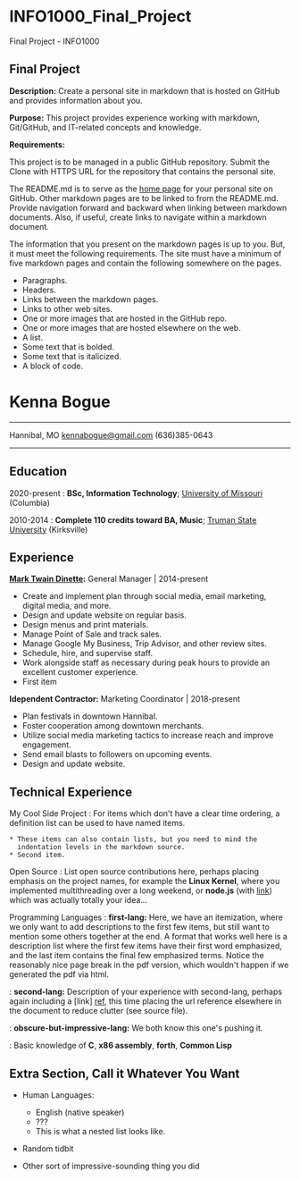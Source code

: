 # INFO1000_Final_Project
Final Project - INFO1000

## Final Project

**Description:** Create a personal site in markdown that is hosted on GitHub and provides information about you.

**Purpose:** This project provides experience working with markdown, Git/GitHub, and IT-related concepts and knowledge.

**Requirements:**

This project is to be managed in a public GitHub repository. Submit the Clone with HTTPS URL for the repository that contains the personal site.

The README.md is to serve as the [home page](https://en.wikipedia.org/wiki/Home_page) for your personal site on GitHub. Other markdown pages are to be linked to from the README.md. Provide navigation forward and backward when linking between markdown documents. Also, if useful, create links to navigate within a markdown document.

The information that you present on the markdown pages is up to you. But, it must meet the following requirements. The site must have a minimum of five markdown pages and contain the following somewhere on the pages.

* Paragraphs.
* Headers.
* Links between the markdown pages.
* Links to other web sites.
* One or more images that are hosted in the GitHub repo.
* One or more images that are hosted elsewhere on the web.
* A list.
* Some text that is bolded.
* Some text that is italicized.
* A block of code.


Kenna Bogue
============

-------------------     ----------------------------
Hannibal, MO         kennabogue@gmail.com         (636)385-0643
-------------------     ----------------------------

Education
---------

2020-present
:   **BSc, Information Technology**; [University of Missouri](https://missouri.edu/) (Columbia)

2010-2014
:   **Complete 110 credits toward BA, Music**; [Truman State University](https://www.truman.edu/) (Kirksville)


Experience
----------

**[Mark Twain Dinette](https://marktwaindinette.com/):** General Manager | 2014-present

* Create and implement plan through social media, email marketing, digital media, and more.
* Design and update website on regular basis.
* Design menus and print materials.
* Manage Point of Sale and track sales.
* Manage Google My Business, Trip Advisor, and other review sites.
* Schedule, hire, and supervise staff.
* Work alongside staff as necessary during peak hours to provide an excellent customer experience.
* First item

**Idependent Contractor:** Marketing Coordinator | 2018-present

* Plan festivals in downtown Hannibal.
* Foster cooperation among downtown merchants.
* Utilize social media marketing tactics to increase reach and improve engagement.
* Send email blasts to followers on upcoming events.
* Design and update website.


Technical Experience
--------------------

My Cool Side Project
:   For items which don't have a clear time ordering, a definition
    list can be used to have named items.

    * These items can also contain lists, but you need to mind the
      indentation levels in the markdown source.
    * Second item.

Open Source
:   List open source contributions here, perhaps placing emphasis on
    the project names, for example the **Linux Kernel**, where you
    implemented multithreading over a long weekend, or **node.js**
    (with [link](http://nodejs.org)) which was actually totally
    your idea...

Programming Languages
:   **first-lang:** Here, we have an itemization, where we only want
    to add descriptions to the first few items, but still want to
    mention some others together at the end. A format that works well
    here is a description list where the first few items have their
    first word emphasized, and the last item contains the final few
    emphasized terms. Notice the reasonably nice page break in the pdf
    version, which wouldn't happen if we generated the pdf via html.

:   **second-lang:** Description of your experience with second-lang,
    perhaps again including a [link] [ref], this time placing the url
    reference elsewhere in the document to reduce clutter (see source
    file). 

:   **obscure-but-impressive-lang:** We both know this one's pushing
    it.

:   Basic knowledge of **C**, **x86 assembly**, **forth**, **Common Lisp**

[ref]: https://github.com/githubuser/superlongprojectname

Extra Section, Call it Whatever You Want
----------------------------------------

* Human Languages:

     * English (native speaker)
     * ???
     * This is what a nested list looks like.

* Random tidbit

* Other sort of impressive-sounding thing you did
